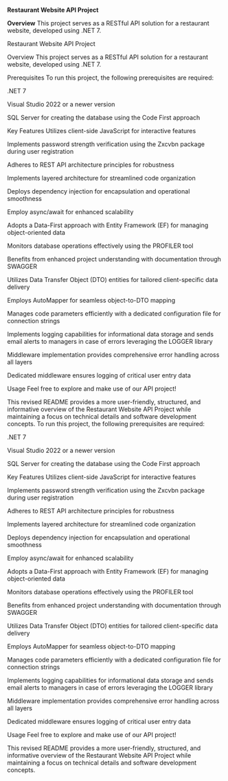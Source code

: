 **Restaurant Website API Project**

**Overview**
This project serves as a RESTful API solution for a restaurant website, developed using .NET 7.


Restaurant Website API Project

Overview
This project serves as a RESTful API solution for a restaurant website, developed using .NET 7.


Prerequisites
To run this project, the following prerequisites are required:

.NET 7

Visual Studio 2022 or a newer version

SQL Server for creating the database using the Code First approach


Key Features
Utilizes client-side JavaScript for interactive features

Implements password strength verification using the Zxcvbn package during user registration

Adheres to REST API architecture principles for robustness

Implements layered architecture for streamlined code organization

Deploys dependency injection for encapsulation and operational smoothness

Employ async/await for enhanced scalability

Adopts a Data-First approach with Entity Framework (EF) for managing object-oriented data

Monitors database operations effectively using the PROFILER tool

Benefits from enhanced project understanding with documentation through SWAGGER

Utilizes Data Transfer Object (DTO) entities for tailored client-specific data delivery

Employs AutoMapper for seamless object-to-DTO mapping

Manages code parameters efficiently with a dedicated configuration file for connection strings

Implements logging capabilities for informational data storage and sends email alerts to managers in case of errors leveraging the LOGGER library

Middleware implementation provides comprehensive error handling across all layers

Dedicated middleware ensures logging of critical user entry data


Usage
Feel free to explore and make use of our API project!



This revised README provides a more user-friendly, structured, and informative overview of the Restaurant Website API Project while maintaining a focus on technical details and software development concepts.
To run this project, the following prerequisites are required:

.NET 7

Visual Studio 2022 or a newer version

SQL Server for creating the database using the Code First approach


Key Features
Utilizes client-side JavaScript for interactive features

Implements password strength verification using the Zxcvbn package during user registration

Adheres to REST API architecture principles for robustness

Implements layered architecture for streamlined code organization

Deploys dependency injection for encapsulation and operational smoothness

Employ async/await for enhanced scalability

Adopts a Data-First approach with Entity Framework (EF) for managing object-oriented data

Monitors database operations effectively using the PROFILER tool

Benefits from enhanced project understanding with documentation through SWAGGER

Utilizes Data Transfer Object (DTO) entities for tailored client-specific data delivery

Employs AutoMapper for seamless object-to-DTO mapping

Manages code parameters efficiently with a dedicated configuration file for connection strings

Implements logging capabilities for informational data storage and sends email alerts to managers in case of errors leveraging the LOGGER library

Middleware implementation provides comprehensive error handling across all layers

Dedicated middleware ensures logging of critical user entry data


Usage
Feel free to explore and make use of our API project!



This revised README provides a more user-friendly, structured, and informative overview of the Restaurant Website API Project while maintaining a focus on technical details and software development concepts.
